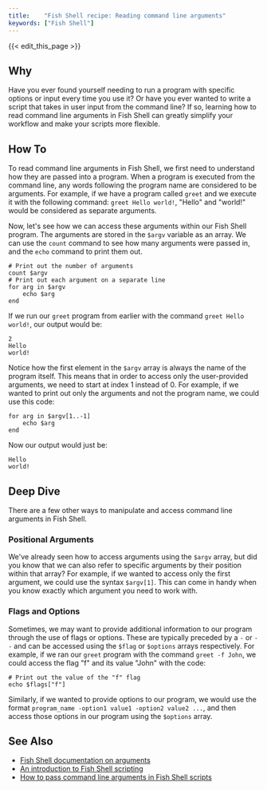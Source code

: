 ```yaml
---
title:    "Fish Shell recipe: Reading command line arguments"
keywords: ["Fish Shell"]
---
```


{{< edit_this_page >}}

## Why

Have you ever found yourself needing to run a program with specific options or input every time you use it? Or have you ever wanted to write a script that takes in user input from the command line? If so, learning how to read command line arguments in Fish Shell can greatly simplify your workflow and make your scripts more flexible.

## How To

To read command line arguments in Fish Shell, we first need to understand how they are passed into a program. When a program is executed from the command line, any words following the program name are considered to be arguments. For example, if we have a program called `greet` and we execute it with the following command: `greet Hello world!`, "Hello" and "world!" would be considered as separate arguments.

Now, let's see how we can access these arguments within our Fish Shell program. The arguments are stored in the `$argv` variable as an array. We can use the `count` command to see how many arguments were passed in, and the `echo` command to print them out. 

```Fish Shell 
# Print out the number of arguments
count $argv 
# Print out each argument on a separate line
for arg in $argv
    echo $arg 
end
```

If we run our `greet` program from earlier with the command `greet Hello world!`, our output would be:

```
2
Hello
world!
```

Notice how the first element in the `$argv` array is always the name of the program itself. This means that in order to access only the user-provided arguments, we need to start at index 1 instead of 0. For example, if we wanted to print out only the arguments and not the program name, we could use this code:

```Fish Shell
for arg in $argv[1..-1]
    echo $arg
end
```

Now our output would just be:

```
Hello
world!
```

## Deep Dive

There are a few other ways to manipulate and access command line arguments in Fish Shell. 

### Positional Arguments

We've already seen how to access arguments using the `$argv` array, but did you know that we can also refer to specific arguments by their position within that array? For example, if we wanted to access only the first argument, we could use the syntax `$argv[1]`. This can come in handy when you know exactly which argument you need to work with.

### Flags and Options

Sometimes, we may want to provide additional information to our program through the use of flags or options. These are typically preceded by a `-` or `--` and can be accessed using the `$flag` or `$options` arrays respectively. For example, if we ran our `greet` program with the command `greet -f John`, we could access the flag "f" and its value "John" with the code:

```Fish Shell
# Print out the value of the "f" flag
echo $flags["f"] 
```

Similarly, if we wanted to provide options to our program, we would use the format `program_name -option1 value1 -option2 value2 ...`, and then access those options in our program using the `$options` array.

## See Also

- [Fish Shell documentation on arguments](https://fishshell.com/docs/current/tutorial.html#arguments)
- [An introduction to Fish Shell scripting](https://sunfishcode.github.io/posts/learn-fish-shell-pt4)
- [How to pass command line arguments in Fish Shell scripts](https://docs.fishsoup.net/how-to-pass-command-line-arguments)